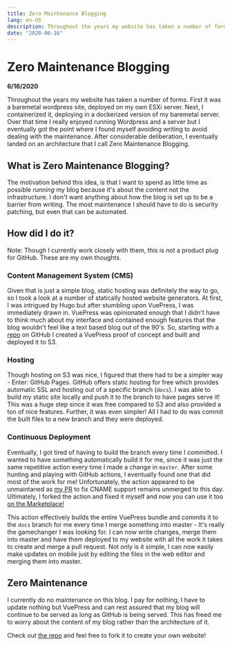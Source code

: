 ```yaml
---
title: Zero Maintenance Blogging
lang: en-US
description: Throughout the years my website has taken a number of forms.  First it was a baremetal wordpress site, deployed on my own ESXi server.  Next, I containerized it, deploying in a dockerized version of my baremetal server. Over that time I really enjoyed running Wordpress and a server but I eventually got the point where I found myself avoiding writing to avoid dealing with the maintenance.  After considerable deliberation, I eventually landed on an architecture that I call Zero Maintenance Blogging. 
date: "2020-06-16"
---
```

# Zero Maintenance Blogging

**6/16/2020**

Throughout the years my website has taken a number of forms.  First it was a baremetal wordpress site, deployed on my own ESXi server.  Next, I containerized it, deploying in a dockerized version of my baremetal server. Over that time I really enjoyed running Wordpress and a server but I eventually got the point where I found myself avoiding writing to avoid dealing with the maintenance.  After considerable deliberation, I eventually landed on an architecture that I call Zero Maintenance Blogging. 

## What is Zero Maintenance Blogging?
The motivation behind this idea, is that I want to spend as little time as possible *running* my blog because it's about the content not the infrastructure. I don't want anything about how the blog is set up to be a barrier from writing. The most maintenance I should have to do is security patching, but even that can be automated. 

## How did I do it?
Note: Though I currently work closely with them, this is not a product plug for GitHub. These are my own thoughts. 

### Content Management System (CMS)
Given that is just a simple blog, static hosting was definitely the way to go, so I took a look at a number of statically hosted website generators. At first, I was intrigued by Hugo but after stumbling upon VuePress, I was immediately drawn in.  VuePress was opinionated enough that I didn't have to think much about my interface and contained enough features that the blog wouldn't feel like a text based blog out of the 90's. So, starting with a [repo](https://github.com/rreichel3/rj3.me) on GitHub I created a VuePress proof of concept and built and deployed it to S3. 

### Hosting
Though hosting on S3 was nice, I figured that there had to be a simpler way - Enter: GitHub Pages.  GitHub offers static hosting for free which provides automatic SSL and hosting out of a specific branch (`docs`). I was able to build my static site locally and push it to the branch to have pages serve it! This was a huge step since it was free compared to S3 and also provided a ton of nice features.  Further, it was even simpler! All I had to do was commit the built files to a new branch and they were deployed.


### Continuous Deployment
Eventually, I got tired of having to build the branch every time I committed.  I wanted to have something automatically build it for me, since it was just the same repetitive action every time I made a change in `master`.  After some hunting and playing with GitHub actions, I eventually found one that did most of the work for me! Unfortunately, the action appeared to be unmaintaned as [my PR](https://github.com/testthedocs/github-pages-deploy-action/pull/2) to fix CNAME support remains unmerged to this day. Ultimately, I forked the action and fixed it myself and now you can use it too [on the Marketplace!](https://github.com/marketplace/actions/deploy-vuepress-to-github-pages-with-cname) 

This action effectively builds the entire VuePress bundle and commits it to the `docs` branch for me every time I merge something into master - It's really the gamechanger I was looking for.  I can now write changes, merge them into master and have them deployed to my website with all the work it takes to create and merge a pull request. Not only is it simple, I can now easily make updates on mobile just by editing the files in the web editor and merging them into master. 

## Zero Maintenance
I currently do no maintenance on this blog. I pay for nothing, I have to update nothing but VuePress and can rest assured that my blog will continue to be served as long as GitHub is being served. This has freed me to worry about the content of my blog rather than the architecture of it. 

Check out [the repo](https://github.com/rreichel3/rj3.me) and feel free to fork it to create your own website!